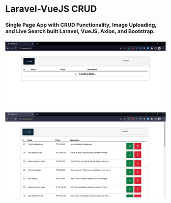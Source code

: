 # Laravel-VueJS CRUD

<h3><b>Single Page App with CRUD Functionality, Image Uploading, and Live Search built Laravel, VueJS, Axios, and Bootstrap.</b><h3>

![Alt text](/public/images/screen-1.png "Screen 1")

![Alt text](/public/images/screen-2.png "Screen 2")
